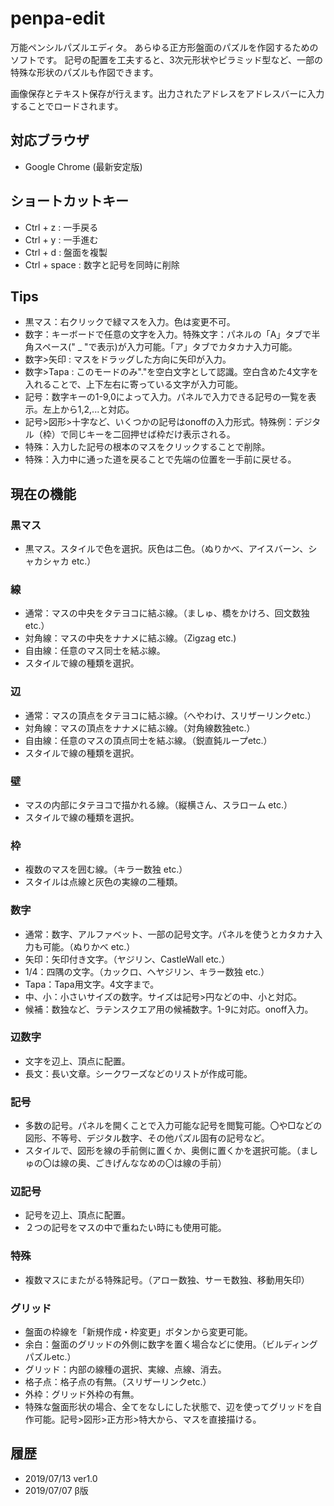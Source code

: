 # penpa-edit
万能ペンシルパズルエディタ。
あらゆる正方形盤面のパズルを作図するためのソフトです。
記号の配置を工夫すると、3次元形状やピラミッド型など、一部の特殊な形状のパズルも作図できます。

画像保存とテキスト保存が行えます。出力されたアドレスをアドレスバーに入力することでロードされます。

## 対応ブラウザ
* Google Chrome (最新安定版)

## ショートカットキー
* Ctrl + z : 一手戻る
* Ctrl + y : 一手進む
* Ctrl + d : 盤面を複製
* Ctrl + space : 数字と記号を同時に削除

## Tips
* 黒マス：右クリックで緑マスを入力。色は変更不可。
* 数字：キーボードで任意の文字を入力。特殊文字：パネルの「A」タブで半角スペース(" _ "で表示)が入力可能。「ア」タブでカタカナ入力可能。
* 数字>矢印 : マスをドラッグした方向に矢印が入力。
* 数字>Tapa : このモードのみ"."を空白文字として認識。空白含めた4文字を入れることで、上下左右に寄っている文字が入力可能。
* 記号：数字キーの1-9,0によって入力。パネルで入力できる記号の一覧を表示。左上から1,2,...と対応。
* 記号>図形>十字など、いくつかの記号はonoffの入力形式。特殊例：デジタル（枠）で同じキーを二回押せば枠だけ表示される。
* 特殊：入力した記号の根本のマスをクリックすることで削除。
* 特殊：入力中に通った道を戻ることで先端の位置を一手前に戻せる。

## 現在の機能
### 黒マス
* 黒マス。スタイルで色を選択。灰色は二色。（ぬりかべ、アイスバーン、シャカシャカ etc.）
### 線
* 通常：マスの中央をタテヨコに結ぶ線。（ましゅ、橋をかけろ、回文数独etc.）
* 対角線：マスの中央をナナメに結ぶ線。（Zigzag etc.)
* 自由線：任意のマス同士を結ぶ線。
* スタイルで線の種類を選択。
### 辺
* 通常：マスの頂点をタテヨコに結ぶ線。（へやわけ、スリザーリンクetc.）
* 対角線：マスの頂点をナナメに結ぶ線。（対角線数独etc.）
* 自由線：任意のマスの頂点同士を結ぶ線。（鋭直鈍ループetc.）
* スタイルで線の種類を選択。
### 壁
* マスの内部にタテヨコで描かれる線。（縦横さん、スラローム etc.）
* スタイルで線の種類を選択。
### 枠
* 複数のマスを囲む線。（キラー数独 etc.）
* スタイルは点線と灰色の実線の二種類。
### 数字
* 通常：数字、アルファベット、一部の記号文字。パネルを使うとカタカナ入力も可能。（ぬりかべ etc.）
* 矢印：矢印付き文字。（ヤジリン、CastleWall etc.）
* 1/4：四隅の文字。（カックロ、ヘヤジリン、キラー数独 etc.）
* Tapa：Tapa用文字。4文字まで。
* 中、小：小さいサイズの数字。サイズは記号>円などの中、小と対応。
* 候補：数独など、ラテンスクエア用の候補数字。1-9に対応。onoff入力。
### 辺数字
* 文字を辺上、頂点に配置。
* 長文：長い文章。シークワーズなどのリストが作成可能。
### 記号
* 多数の記号。パネルを開くことで入力可能な記号を閲覧可能。〇や□などの図形、不等号、デジタル数字、その他パズル固有の記号など。
* スタイルで、図形を線の手前側に置くか、奥側に置くかを選択可能。（ましゅの〇は線の奥、ごきげんななめの〇は線の手前）
### 辺記号
* 記号を辺上、頂点に配置。
* ２つの記号をマスの中で重ねたい時にも使用可能。
### 特殊
* 複数マスにまたがる特殊記号。（アロー数独、サーモ数独、移動用矢印）
### グリッド
* 盤面の枠線を「新規作成・枠変更」ボタンから変更可能。
* 余白：盤面のグリッドの外側に数字を置く場合などに使用。（ビルディングパズルetc.）
* グリッド：内部の線種の選択、実線、点線、消去。
* 格子点：格子点の有無。（スリザーリンクetc.）
* 外枠：グリッド外枠の有無。
* 特殊な盤面形状の場合、全てをなしにした状態で、辺を使ってグリッドを自作可能。記号>図形>正方形>特大から、マスを直接描ける。

## 履歴
* 2019/07/13 ver1.0
* 2019/07/07 β版
